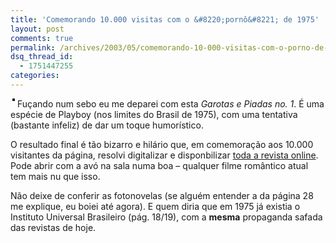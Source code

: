 ```yaml
---
title: 'Comemorando 10.000 visitas com o &#8220;pornô&#8221; de 1975'
layout: post
comments: true
permalink: /archives/2003/05/comemorando-10-000-visitas-com-o-porno-de-1975.html/
dsq_thread_id:
  - 1751447255
categories:
---
```

<img src="//chester.me/img/blig/garotasepiadas.jpg" border="2" alt="" hspace="3" style="float:left; margin-right:4px;" />Fuçando num sebo eu me deparei com esta *Garotas e Piadas no. 1*. É uma espécie de Playboy (nos limites do Brasil de 1975), com uma tentativa (bastante infeliz) de dar um toque humorístico.

O resultado final é tão bizarro e hilário que, em comemoração aos 10.000 visitantes da página, resolvi digitalizar e disponbilizar [toda a revista online][1]. Pode abrir com a avó na sala numa boa &#8211; qualquer filme romântico atual tem mais nu que isso.

Não deixe de conferir as fotonovelas (se alguém entender a da página 28 me explique, eu boiei até agora). E quem diria que em 1975 já existia o Instituto Universal Brasileiro (pág. 18/19), com a **mesma** propaganda safada das revistas de hoje.

 [1]: /gep.html

